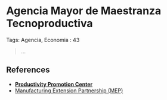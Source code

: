 # Agencia Mayor de Maestranza Tecnoproductiva

Tags: Agencia, Economia
: 43

> …
> 

## References

- [**Productivity Promotion Center**](../../Productivity%20Promotion%20Center%20133956e8f40e816bb6dcf93eabc70245.md)
- [Manufacturing Extension Partnership (MEP)](../../Manufacturing%20Extension%20Partnership%20(MEP)%20133956e8f40e816199d9de3d67d4015b.md)
